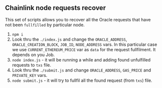 ## Chainlink node requests recover
This set of scripts allows you to recover all the Oracle requests that have not been `fullfilled` by particular node.

1. `npm i`
1. Look thru the `./index.js` and change the `ORACLE_ADDRESS`, `ORACLE_CREATION_BLOCK`, `JOB_ID`, `NODE_ADDRESS` vars. In this particular case we use `CURRENT_ETHEREUM_PRICE` var as `data` for the request fullfilment. It depends on you Job.
1. `node index.js` - it will be running a while and adding found unfulfilled requests to `txs` file.
1. Look thru the `./submit.js` and change `ORACLE_ADDRESS`, `GAS_PRICE` and `PRIVATE_KEY` vars.
1. `node submit.js` - it will try to fullfil all the found request (from `txs`) file.